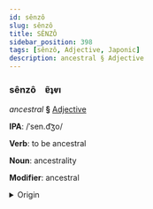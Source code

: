 ```yaml
---
id: sênzô
slug: sênzô
title: SÊNZÔ
sidebar_position: 398
tags: [sênzô, Adjective, Japonic]
description: ancestral § Adjective
---
```


### sênzô&emsp;<span kind="abugida">ɐ̃ʇⱴı</span>

*ancestral* **§** [Adjective](../../tags/Adjective)

**IPA**: /ˈsen.d͡ʒo/

**Verb**: to be ancestral

**Noun**: ancestrality

**Modifier**: ancestral

<details>
    <summary>Origin</summary>
    Japanese 先せん祖ぞ senzo [sẽ̞nd͡zo̞]<br/>
    <em>Japonic Language Family</em>
</details>